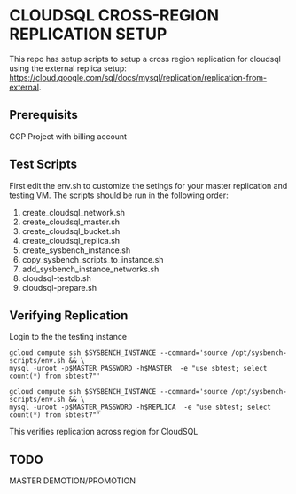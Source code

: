 # CLOUDSQL CROSS-REGION REPLICATION SETUP 
This repo has setup scripts to setup a cross region replication for cloudsql using the external replica setup: https://cloud.google.com/sql/docs/mysql/replication/replication-from-external.

## Prerequisits
GCP Project with billing account

## Test Scripts
First edit the env.sh to customize the setings for your master replication and testing VM.
The scripts should be run in the following order:
1. create_cloudsql_network.sh
1. create_cloudsql_master.sh
1. create_cloudsql_bucket.sh
1. create_cloudsql_replica.sh
1. create_sysbench_instance.sh
1. copy_sysbench_scripts_to_instance.sh
1. add_sysbench_instance_networks.sh
1. cloudsql-testdb.sh
1. cloudsql-prepare.sh

## Verifying Replication
Login to the the testing instance

```
gcloud compute ssh $SYSBENCH_INSTANCE --command='source /opt/sysbench-scripts/env.sh && \
mysql -uroot -p$MASTER_PASSWORD -h$MASTER  -e "use sbtest; select count(*) from sbtest7"'

gcloud compute ssh $SYSBENCH_INSTANCE --command='source /opt/sysbench-scripts/env.sh && \
mysql -uroot -p$MASTER_PASSWORD -h$REPLICA  -e "use sbtest; select count(*) from sbtest7"'
```

This verifies replication across region for CloudSQL 
## TODO
MASTER DEMOTION/PROMOTION
